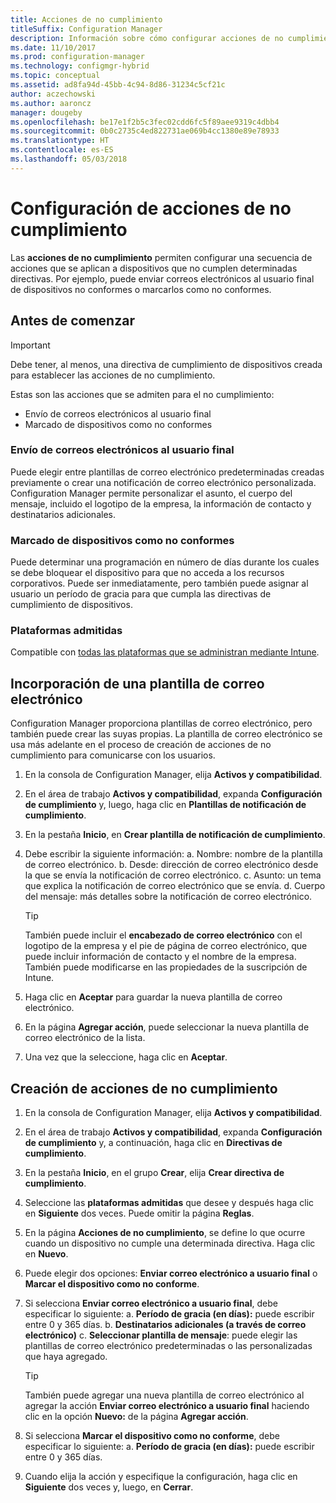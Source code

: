 ```yaml
---
title: Acciones de no cumplimiento
titleSuffix: Configuration Manager
description: Información sobre cómo configurar acciones de no cumplimiento con Configuration Manager
ms.date: 11/10/2017
ms.prod: configuration-manager
ms.technology: configmgr-hybrid
ms.topic: conceptual
ms.assetid: ad8fa94d-45bb-4c94-8d86-31234c5cf21c
author: aczechowski
ms.author: aaroncz
manager: dougeby
ms.openlocfilehash: be17e1f2b5c3fec02cdd6fc5f89aee9319c4dbb4
ms.sourcegitcommit: 0b0c2735c4ed822731ae069b4cc1380e89e78933
ms.translationtype: HT
ms.contentlocale: es-ES
ms.lasthandoff: 05/03/2018
---
```

# <a name="set-up-actions-for-non-compliance"></a>Configuración de acciones de no cumplimiento

Las **acciones de no cumplimiento** permiten configurar una secuencia de acciones que se aplican a dispositivos que no cumplen determinadas directivas. Por ejemplo, puede enviar correos electrónicos al usuario final de dispositivos no conformes o marcarlos como no conformes.

## <a name="before-you-begin"></a>Antes de comenzar

> [!IMPORTANT]
> Debe tener, al menos, una directiva de cumplimiento de dispositivos creada para establecer las acciones de no cumplimiento.

Estas son las acciones que se admiten para el no cumplimiento:

- Envío de correos electrónicos al usuario final
- Marcado de dispositivos como no conformes

### <a name="send-e-mail-to-end-user"></a>Envío de correos electrónicos al usuario final

Puede elegir entre plantillas de correo electrónico predeterminadas creadas previamente o crear una notificación de correo electrónico personalizada. Configuration Manager permite personalizar el asunto, el cuerpo del mensaje, incluido el logotipo de la empresa, la información de contacto y destinatarios adicionales.

### <a name="mark-devices-non-compliant"></a>Marcado de dispositivos como no conformes

Puede determinar una programación en número de días durante los cuales se debe bloquear el dispositivo para que no acceda a los recursos corporativos. Puede ser inmediatamente, pero también puede asignar al usuario un período de gracia para que cumpla las directivas de cumplimiento de dispositivos.

### <a name="supported-platforms"></a>Plataformas admitidas

Compatible con [todas las plataformas que se administran mediante Intune](https://docs.microsoft.com/intune/supported-devices-browsers).

## <a name="to-add-an-email-template"></a>Incorporación de una plantilla de correo electrónico

Configuration Manager proporciona plantillas de correo electrónico, pero también puede crear las suyas propias. La plantilla de correo electrónico se usa más adelante en el proceso de creación de acciones de no cumplimiento para comunicarse con los usuarios.

1. En la consola de Configuration Manager, elija **Activos y compatibilidad**.

2. En el área de trabajo **Activos y compatibilidad**, expanda **Configuración de cumplimiento** y, luego, haga clic en **Plantillas de notificación de cumplimiento**.

3. En la pestaña **Inicio**, en **Crear plantilla de notificación de cumplimiento**.

4. Debe escribir la siguiente información: a. Nombre: nombre de la plantilla de correo electrónico.
    b. Desde: dirección de correo electrónico desde la que se envía la notificación de correo electrónico.
    c. Asunto: un tema que explica la notificación de correo electrónico que se envía.
    d. Cuerpo del mensaje: más detalles sobre la notificación de correo electrónico.

    > [!TIP] 
    > También puede incluir el **encabezado de correo electrónico** con el logotipo de la empresa y el pie de página de correo electrónico, que puede incluir información de contacto y el nombre de la empresa. También puede modificarse en las propiedades de la suscripción de Intune.

5. Haga clic en **Aceptar** para guardar la nueva plantilla de correo electrónico.

6. En la página **Agregar acción**, puede seleccionar la nueva plantilla de correo electrónico de la lista.

7. Una vez que la seleccione, haga clic en **Aceptar**.

## <a name="to-create-actions-for-non-compliance"></a>Creación de acciones de no cumplimiento

1. En la consola de Configuration Manager, elija **Activos y compatibilidad**.

2. En el área de trabajo **Activos y compatibilidad**, expanda **Configuración de cumplimiento** y, a continuación, haga clic en **Directivas de cumplimiento**.

3. En la pestaña **Inicio**, en el grupo **Crear**, elija **Crear directiva de cumplimiento**.

4. Seleccione las **plataformas admitidas** que desee y después haga clic en **Siguiente** dos veces. Puede omitir la página **Reglas**.

5. En la página **Acciones de no cumplimiento**, se define lo que ocurre cuando un dispositivo no cumple una determinada directiva. Haga clic en **Nuevo**.
6. Puede elegir dos opciones: **Enviar correo electrónico a usuario final** o **Marcar el dispositivo como no conforme**.

7. Si selecciona **Enviar correo electrónico a usuario final**, debe especificar lo siguiente: a. **Período de gracia (en días):** puede escribir entre 0 y 365 días.
    b. **Destinatarios adicionales (a través de correo electrónico)** c. **Seleccionar plantilla de mensaje**: puede elegir las plantillas de correo electrónico predeterminadas o las personalizadas que haya agregado.
    
    > [!TIP] 
    > También puede agregar una nueva plantilla de correo electrónico al agregar la acción **Enviar correo electrónico a usuario final** haciendo clic en la opción **Nuevo:** de la página **Agregar acción**.

8. Si selecciona **Marcar el dispositivo como no conforme**, debe especificar lo siguiente: a. **Período de gracia (en días):** puede escribir entre 0 y 365 días.

9. Cuando elija la acción y especifique la configuración, haga clic en **Siguiente** dos veces y, luego, en **Cerrar**.



